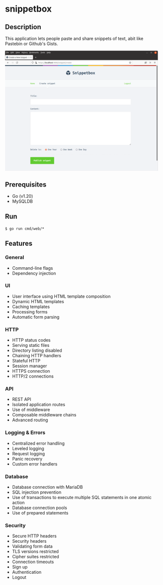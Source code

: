 # snippetbox

## Description

This application lets people paste and share snippets of text, abit like Pastebin or Github's Gists.

![snippetbox](./ui/static/img/screenshot.png)

## Prerequisites

* Go (v1.20)
* MySQLDB

## Run

`$ go run cmd/web/*`

## Features

### General

* Command-line flags
* Dependency injection

### UI

* User interface using HTML template composition
* Dynamic HTML templates
* Caching templates
* Processing forms
* Automatic form parsing

### HTTP

* HTTP status codes
* Serving static files
* Directory listing disabled
* Chaining HTTP handlers
* Stateful HTTP
* Session manager
* HTTPS connection
* HTTP/2 connections

### API

* REST API
* Isolated application routes
* Use of middleware
* Composable middleware chains
* Advanced routing

### Logging & Errors

* Centralized error handling
* Leveled logging
* Request logging
* Panic recovery
* Custom error handlers

### Database

* Database connection with MariaDB
* SQL injection prevention
* Use of transactions to execute multiple SQL statements in one atomic action
* Database connection pools
* Use of prepared statements

### Security

* Secure HTTP headers
* Security headers
* Validating form data
* TLS versions restricted
* Cipher suites restricted
* Connection timeouts
* Sign up
* Authentication
* Logout